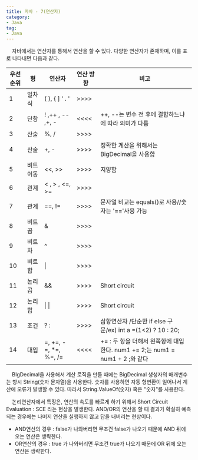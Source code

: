 ```yaml
---
title: 자바 - 7(연산자)
category:
- Java
tag:
- Java
---
```


&nbsp;&nbsp;&nbsp;&nbsp;자바에서는 연산자를 통해서 연산을 할 수 있다. 다양한 연산자가 존재하며, 이를 표로 나타내면 다음과 같다.



| 우선순위 |형|연산자|연산 방향|비고|
| -------- | -------- | -------- | -------- | -------- |
| 1     | 일차식     | ( ), { ]  ' . '     |>>>>|
| 2     | 단항     | ! ,++ , -- ,+, -    |<<<<| ++, --는 변수 전 후에 결합하느냐에 따라 의미가 다름
| 3     | 산술     | %, /    |>>>>|
| 4     | 산술     | +, -     |>>>>|정확한 계산을 위해서는 BigDecimal을 사용함
| 5     | 비트 이동 | <<, >>    |>>>>| 지양함
| 6     | 관계     | < , > , <=, >= |>>>>|
| 7     | 관계     | ==, != |>>>>| 문자열 비교는 equals()로 사용//숫자는 '=='사용 가능
| 8     | 비트 곱     | &    |>>>>|
| 9     | 비트 차     | ^    |>>>>|
| 10     | 비트 합     | 	&#124;     |>>>>|
| 11     | 논리 곱     | &&   |>>>>| Short circuit
| 12     | 논리 합     |  	&#124;	&#124; |>>>>| Short circuit
| 13     | 조건     | ? :   |>>>>| 삼항연산자 /단순한 if else 구문/ex) int a =(1<2) ? 10 : 20;
| 14     | 대입     |  =, +=, -=, *=, %=, /=   |<<<<| += : 두 항을 더해서 왼쪽항에 대입한다. num1 += 2;는 num1 = num1 + 2 ;와 같다


&nbsp;&nbsp;&nbsp;&nbsp;BIgDecimal을 사용해서 계산 로직을 만들 때에는 BigDecimal 생성자의 매개변수는 항시 String(숫자 문자열)을 사용한다. 숫자를 사용하면 자동 형변환이 일어나서 계산에 오류가 발생할 수 있다. 따라서 String.ValueOf(숫자) 혹은 "숫자"를 사용한다.

&nbsp;&nbsp;&nbsp;&nbsp;논리연산자에서 특징은, 연산의 속도를 빠르게 하기 위해서 Short Circuit Evaluation : SCE 라는 현상을 발생한다. AND/OR의 연산을 할 때 결과가 확실히 예측되는 경우에는 나머지 연산을 실행하지 않고 답을 내버리는 현상이다.

 - AND연산의 경우 : false가 나와버리면 무조건 false가 나오기 때문에 AND 뒤에 오는 연산은 생략한다.
 - OR연산의 경우 : true 가 나와버리면 무조건 true가 나오기 때문에 OR 뒤에 오는 연산은 생략한다.

